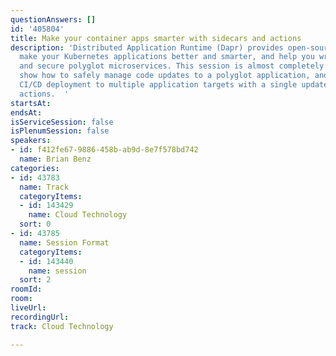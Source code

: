 ```yaml
---
questionAnswers: []
id: '405804'
title: Make your container apps smarter with sidecars and actions
description: 'Distributed Application Runtime (Dapr) provides open-source APIs that
  make your Kubernetes applications better and smarter, and help you write resilient
  and secure polyglot microservices. This session is almost completely demos.  I’ll
  show how to safely manage code updates to a polyglot application, and automated
  CI/CD deployment to multiple application targets with a single update via GitHub
  actions.  '
startsAt: 
endsAt: 
isServiceSession: false
isPlenumSession: false
speakers:
- id: f412fe67-9886-458b-ab9d-8e7f578bd742
  name: Brian Benz
categories:
- id: 43783
  name: Track
  categoryItems:
  - id: 143429
    name: Cloud Technology
  sort: 0
- id: 43785
  name: Session Format
  categoryItems:
  - id: 143440
    name: session
  sort: 2
roomId: 
room: 
liveUrl: 
recordingUrl: 
track: Cloud Technology

---
```

